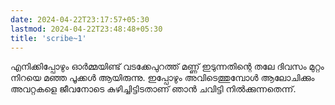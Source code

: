 ```yaml
---
date: 2024-04-22T23:17:57+05:30
lastmod: 2024-04-22T23:48:48+05:30
title: 'scribe~1'
---
```


എനിക്കിപ്പോഴും ഓർമ്മയിണ്ട് വടക്കേപുറത്ത് മണ്ണ് ഇടുന്നതിന്റെ തലേ ദിവസം മുറ്റം നിറയെ മഞ്ഞ പൂക്കൾ ആയിരുന്നു. ഇപ്പോഴും അവിടെത്തുമ്പോൾ ആലോചിക്കും അവറ്റകളെ ജീവനോടെ കുഴിച്ചിട്ടിടതാണ് ഞാൻ ചവിട്ടി നിൽക്കുന്നതെന്ന്.
